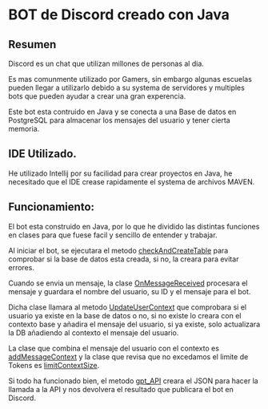 # BOT de Discord creado con Java

## Resumen

Discord es un chat que utilizan millones de personas al dia.

Es mas comunmente utilizado por Gamers, sin embargo algunas escuelas pueden llegar a utilizarlo debido a su systema de servidores y multiples bots que pueden ayudar a crear una gran experencia.

Este bot esta contruido en Java y se conecta a una Base de datos en PostgreSQL para almacenar los mensajes del usuario y tener cierta memoria.

## IDE Utilizado.

He utilizado Intellij por su facilidad para crear proyectos en Java, he necesitado que el IDE crease rapidamente el systema de archivos MAVEN.

## Funcionamiento:

El bot esta construido en Java, por lo que he dividido las distintas funciones en clases para que fuese facil y sencillo de entender y trabajar.

Al iniciar el bot, se ejecutara el metodo [checkAndCreateTable](https://github.com/AdrianNiet/Java-GPT-BOT/blob/main/discord%20bot/src/main/java/org/example/dbcheck.java) para comprobar si la base de datos esta creada, si no, la creara para evitar errores.

Cuando se envia un mensaje, la clase [OnMessageReceived](https://github.com/AdrianNiet/Java-GPT-BOT/blob/main/discord%20bot/src/main/java/org/example/Messagemanagement.java) procesara el mensaje y guardara el nombre del usuario, su ID y el mensaje para el bot.

Dicha clase llamara al metodo [UpdateUserContext](https://github.com/AdrianNiet/Java-GPT-BOT/blob/main/discord%20bot/src/main/java/org/example/dbconnect.java) que comprobara si el usuario ya existe en la base de datos o no, si no existe lo creara con el contexto base y añadira el mensaje del usuario, si ya existe, solo actualizara la DB añadiendo al contexto el mensaje del usuario.

La clase que combina el mensaje del usuario con el contexto es [addMessageContext](https://github.com/AdrianNiet/Java-GPT-BOT/blob/main/discord%20bot/src/main/java/org/example/addMessageContext.java) y la clase que revisa que no excedamos el limite de Tokens es [limitContextSize](https://github.com/AdrianNiet/Java-GPT-BOT/blob/main/discord%20bot/src/main/java/org/example/limitContextSize.java).

Si todo ha funcionado bien, el metodo [gpt_API](https://github.com/AdrianNiet/Java-GPT-BOT/blob/main/discord%20bot/src/main/java/org/example/gpt_api.java) creara el JSON para hacer la llamada a la API y nos devolvera el resultado que publicara el bot en Discord.





